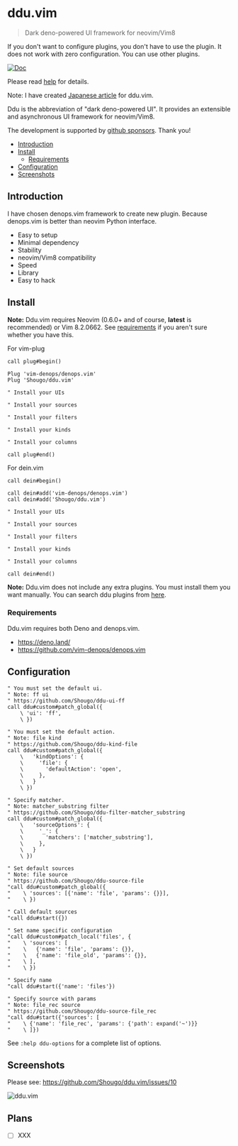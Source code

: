 # ddu.vim

> Dark deno-powered UI framework for neovim/Vim8

If you don't want to configure plugins, you don't have to use the plugin. It
does not work with zero configuration. You can use other plugins.

[![Doc](https://img.shields.io/badge/doc-%3Ah%20ddu-orange.svg)](doc/ddu.txt)

Please read [help](doc/ddu.txt) for details.

Note: I have created
[Japanese article](https://zenn.dev/shougo/articles/ddu-vim-beta) for ddu.vim.

Ddu is the abbreviation of "dark deno-powered UI". It provides an extensible
and asynchronous UI framework for neovim/Vim8.

The development is supported by
[github sponsors](https://github.com/sponsors/Shougo/). Thank you!

<!-- vim-markdown-toc GFM -->

- [Introduction](#introduction)
- [Install](#install)
  - [Requirements](#requirements)
- [Configuration](#configuration)
- [Screenshots](#screenshots)

<!-- vim-markdown-toc -->

## Introduction

I have chosen denops.vim framework to create new plugin. Because denops.vim is
better than neovim Python interface.

- Easy to setup
- Minimal dependency
- Stability
- neovim/Vim8 compatibility
- Speed
- Library
- Easy to hack

## Install

**Note:** Ddu.vim requires Neovim (0.6.0+ and of course, **latest** is
recommended) or Vim 8.2.0662. See [requirements](#requirements) if you aren't
sure whether you have this.

For vim-plug

```viml
call plug#begin()

Plug 'vim-denops/denops.vim'
Plug 'Shougo/ddu.vim'

" Install your UIs

" Install your sources

" Install your filters

" Install your kinds

" Install your columns

call plug#end()
```

For dein.vim

```viml
call dein#begin()

call dein#add('vim-denops/denops.vim')
call dein#add('Shougo/ddu.vim')

" Install your UIs

" Install your sources

" Install your filters

" Install your kinds

" Install your columns

call dein#end()
```

**Note:** Ddu.vim does not include any extra plugins. You must install them you
want manually. You can search ddu plugins from
[here](https://github.com/topics/ddu-vim).

### Requirements

Ddu.vim requires both Deno and denops.vim.

- <https://deno.land/>
- <https://github.com/vim-denops/denops.vim>

## Configuration

```vim
" You must set the default ui.
" Note: ff ui
" https://github.com/Shougo/ddu-ui-ff
call ddu#custom#patch_global({
    \ 'ui': 'ff',
    \ })

" You must set the default action.
" Note: file kind
" https://github.com/Shougo/ddu-kind-file
call ddu#custom#patch_global({
    \   'kindOptions': {
    \     'file': {
    \       'defaultAction': 'open',
    \     },
    \   }
    \ })

" Specify matcher.
" Note: matcher_substring filter
" https://github.com/Shougo/ddu-filter-matcher_substring
call ddu#custom#patch_global({
    \   'sourceOptions': {
    \     '_': {
    \       'matchers': ['matcher_substring'],
    \     },
    \   }
    \ })

" Set default sources
" Note: file source
" https://github.com/Shougo/ddu-source-file
"call ddu#custom#patch_global({
"    \ 'sources': [{'name': 'file', 'params': {}}],
"    \ })

" Call default sources
"call ddu#start({})

" Set name specific configuration
"call ddu#custom#patch_local('files', {
"    \ 'sources': [
"    \   {'name': 'file', 'params': {}},
"    \   {'name': 'file_old', 'params': {}},
"    \ ],
"    \ })

" Specify name
"call ddu#start({'name': 'files'})

" Specify source with params
" Note: file_rec source
" https://github.com/Shougo/ddu-source-file_rec
"call ddu#start({'sources': [
"    \ {'name': 'file_rec', 'params': {'path': expand('~')}}
"    \ ]})
```

See `:help ddu-options` for a complete list of options.

## Screenshots

Please see: https://github.com/Shougo/ddu.vim/issues/10

![ddu.vim](https://user-images.githubusercontent.com/41495/154783539-469f773a-ab05-437e-9827-9cc6d1444f80.png)


## Plans

- [ ] XXX
